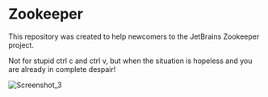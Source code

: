 # Zookeeper

This repository was created to help newcomers to the JetBrains Zookeeper project.

Not for stupid ctrl c and ctrl v, but when the situation is hopeless and you are already in complete despair!

![Screenshot_3](https://user-images.githubusercontent.com/117109024/208946832-ba5e33a4-b4a0-45f2-be8e-47f89aa298fa.png)
